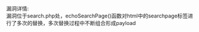 漏洞详情:                        
	漏洞位于search.php处，echoSearchPage()函数对html中的searchpage标签进行了多次的替换，多次替换过程中不断组合形成payload    
